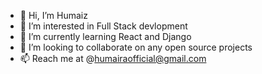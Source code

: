 - 👋 Hi, I’m Humaiz
- 👀 I’m interested in Full Stack devlopment
- 🌱 I’m currently learning  React and Django
- 💞️ I’m looking to collaborate on any open source projects
- 📫 Reach me at @humairaofficial@gmail.com


<!---
humairaofficial0212/humairaofficial0212 is a ✨ special ✨ repository because its `README.md` (this file) appears on your GitHub profile.
You can click the Preview link to take a look at your changes.
--->

